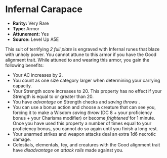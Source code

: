 
# Infernal Carapace

* **Rarity:** Very Rare
* **Type:** Armor
* **Attunement:** Yes
* **Source:** Level Up A5E


This suit of terrifying   _2 full plate_ is engraved with Infernal runes that blaze with unholy power. You cannot attune to this armor if you have the Good alignment trait. While attuned to and wearing this armor, you gain the following benefits:

* Your AC increases by 2.
* You count as one size category larger when determining your carrying capacity.
* Your Strength score increases to 20\. This property has no effect if your Strength is equal to or greater than 20.
* You have _advantage_  on Strength checks and _saving throws_ .
* You can use a bonus action and choose a creature that can see you, forcing it to make a Wisdom _saving throw_  (DC 8 + your proficiency bonus + your Charisma modifier) or become _frightened_  for 1 minute. Once you have used this property a number of times equal to your proficiency bonus, you cannot do so again until you finish a long rest.
* Your unarmed strikes and weapon attacks deal an extra 1d6 necrotic damage.
* Celestials, elementals, fey, and creatures with the Good alignment trait have _disadvantage_  on _attack rolls_  made against you.
